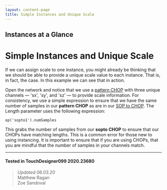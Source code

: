 ```yaml
---
layout: content-page
title: Simple Instances and Unique Scale
---
```

## Instances at a Glance
# Simple Instances and Unique Scale
If we can assign scale to one instance, you might already be thinking that we should be able to provide a unique scale value to each instance. That is, in fact, the case. In this example we can see that in action.


Open the network and notice that we use a [pattern CHOP](https://docs.derivative.ca/Pattern_CHOP) with three unique channels — 'sx', 'sy', and 'sz' — to provide scale information. For consistency, we use a simple expression to ensure that we have the same number of samples in our **pattern CHOP** as are in our [SOP to CHOP](https://docs.derivative.ca/SOP_to_CHOP). The Length parameter uses the following expression:

`op('sopto1').numSamples`

This grabs the number of samples from our **sopto CHOP** to ensure that our CHOPs have matching lengths. This is a common error for those new to using instancing. It is important to ensure that if you are using CHOPs, that you are mindful that the number of samples in your channels match.

---

#### Tested in TouchDesigner099 2020.23680 
>*Updated 06.03.20*  
Matthew Ragan  
Zoe Sandoval  